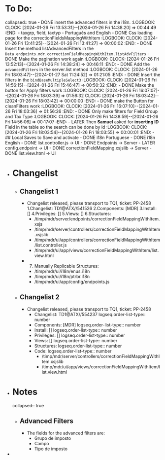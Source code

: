 # To Do:
collapsed:: true
	- DONE insert the advanced filters in the i18n.
	  :LOGBOOK:
	  CLOCK: [2024-01-26 Fri 13:53:31]--[2024-01-26 Fri 14:38:20] =>  00:44:49
	  :END:
		- taxgrp, field, taxtyp
		- Português and English
	- DONE Css loading page for the correctionFieldsMappingWithItem
	  :LOGBOOK:
	  CLOCK: [2024-01-26 Fri 13:41:25]--[2024-01-26 Fri 13:41:27] =>  00:00:02
	  :END:
	- DONE Insert the method listAdvancedFilters in the `Data.endpoints.mdr.correctionFieldMappingWithItem.listAdvFilters`
	- DONE Make the pagination work again
	  :LOGBOOK:
	  CLOCK: [2024-01-26 Fri 13:52:13]--[2024-01-26 Fri 14:38:24] =>  00:46:11
	  :END:
	- DONE Add the `advancedFilters` in the server.list method
	  :LOGBOOK:
	  CLOCK: [2024-01-26 Fri 18:03:47]--[2024-01-27 Sat 11:24:52] =>  01:21:05
	  :END:
	- DONE Insert the filters in the `bindBaseMultipleSelect3`
	  :LOGBOOK:
	  CLOCK: [2024-01-26 Fri 14:56:15]--[2024-01-26 Fri 15:46:47] =>  00:50:32
	  :END:
	- DONE Make the button for Apply filters work
	  :LOGBOOK:
	  CLOCK: [2024-01-26 Fri 16:07:07]--[2024-01-26 Fri 18:03:39] =>  01:56:32
	  CLOCK: [2024-01-26 Fri 18:03:42]--[2024-01-26 Fri 18:03:42] =>  00:00:00
	  :END:
	- DONE make the Button for cleanFilters work
	  :LOGBOOK:
	  CLOCK: [2024-01-26 Fri 16:07:10]--[2024-01-26 Fri 18:03:36] =>  01:56:26
	  :END:
	- DONE Only make filters for Field Group and Tax Type
	  :LOGBOOK:
	  CLOCK: [2024-01-26 Fri 14:38:59]--[2024-01-26 Fri 14:56:06] =>  00:17:07
	  :END:
	- LATER Then **Samuel** asked for **inserting ID** Field in the table so the search can be done by id
	  :LOGBOOK:
	  CLOCK: [2024-01-26 Fri 18:03:54]--[2024-01-26 Fri 18:03:55] =>  00:00:01
	  :END:
	- ## Local Saves to Save and activate
		- DONE i18n Portuguese
		- DONE i18n English
		- DONE list.controller.js -> UI
		- DONE Endpoints -> Server
		- LATER config.endpoint -> UI
		- DONE correctionFieldMapping.xsjslib -> Server
		- DONE list.view.html -> UI
- # Changelist
	- ## Changelist 1
		- Changelist released, please transport to TQ1, ticket: PP-2458
		  1.Changelist: TD1@ATX//541526	
		  2.Components: [MDR]
		  3.Install: []
		  4.Privileges: []
		  5.Views: []
		  6.Structures:
			- /timp/mdr/server/endpoints/correctionFieldMappingWithItem.xsjs
			- /timp/mdr/server/controllers/correctionFieldMappingWithItem.xsjslib
			- /timp/mdr/ui/app/controllers/correctionFieldMappingWithItem/list.controller.js
			- /timp/mdr/ui/app/views/correctionFieldMappingWithItem/list.view.html
		- 7. Manually Replicable Structures:
			- /timp/mdr/ui/i18n/enus.i18n
			- /timp/mdr/ui/i18n/ptrbr.i18n
			- /timp/mdr/ui/app/config/endpoints.js
	- ## Changelist 2
		- Changelist released, please transport to TQ1, ticket: PP-2458
			- Changelist: TD1@ATX//554237
			  logseq.order-list-type:: number
			- Components: [MDR]
			  logseq.order-list-type:: number
			- Install: []
			  logseq.order-list-type:: number
			- Privileges: []
			  logseq.order-list-type:: number
			- Views: []
			  logseq.order-list-type:: number
			- Structures:
			  logseq.order-list-type:: number
			- Code:
			  logseq.order-list-type:: number
				- /timp/mdr/server/controllers/correctionFieldMappingWithItem.xsjslib
				- /timp/mdr/ui/app/views/correctionFieldMappingWithItem/list.view.html
- # Notes
  collapsed:: true
	- ## Advanced Filters
		- The fields for the advanced filters are:
			- Grupo de imposto
			- Campo
			- Tipo de imposto
-